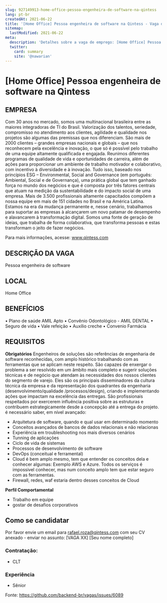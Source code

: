 ```yaml
---
slug: 927149913-home-office-pessoa-engenheira-de-software-na-qintess
lang: pt-br
createdAt: 2021-06-22
title: '[Home Office] Pessoa engenheira de software na Qintess - Vaga de Emprego'
sitemap:
  lastModified: 2021-06-22
meta:
  description: 'Detalhes sobre a vaga de emprego: [Home Office] Pessoa engenheira de software na Qintess'
  twitter:
    card: summary
    site: '@nawarian'
---
```


# [Home Office] Pessoa engenheira de software na Qintess

## EMPRESA
Com 30 anos no mercado, somos uma multinacional brasileira entre as maiores integradoras de TI do Brasil.
Valorização dos talentos, seriedade, compromisso no atendimento aos clientes, agilidade e qualidade nos projetos são algumas das premissas que nos diferenciam.
São mais de 2000 clientes – grandes empresas nacionais e globais – que nos reconhecem pela excelência e inovação, o que só é possível pelo trabalho de uma equipe altamente qualificada e engajada. Reunimos diferentes programas de qualidade de vida e oportunidades de carreira, além de ações para proporcionar um ambiente de trabalho motivador e colaborativo, com incentivo à diversidade e à inovação. Tudo isso, baseado nos princípios ESG – Environmental, Social and Governance (em português: Ambiental, Social e de Governança), uma prática global que tem ganhado força no mundo dos negócios e que é composta por três fatores centrais que atuam na medição da sustentabilidade e do impacto social de uma empresa.
Mais de 3.500 profissionais altamente capacitados compõem a nossa equipe em mais de 151 cidades no Brasil e na América Latina. Estamos na era da mudança permanente e, nesse cenário, trabalhamos para suportar as empresas à alcançarem um novo patamar de desempenho e alavancarem à transformação digital.
Somos uma fonte de geração de ideias, que trabalha de forma colaborativa, que transforma pessoas e estas transformam o jeito de fazer negócios.

Para mais informações, acesse: www.qintess.com
 

## DESCRIÇÃO DA VAGA
Pessoa engenheira de software

 
## LOCAL
Home Office


## BENEFÍCIOS

•    Plano de saúde AMIL Apto
•    Convênio Odontológico - AMIL DENTAL
•    Seguro de vida
•    Vale refeição
•    Auxílio creche
•    Convenio Farmácia


## REQUISITOS
 
**Obrigatórios**
Engenheiros de soluções são referências de engenharia de software reconhecidas, com amplo histórico trabalhando com as ferramentas que se aplicam neste respeito. São capazes de enxergar o problema a ser resolvido em um âmbito mais completo e sugerir soluções técnicas e de negócio que atendam às necessidades dos nossos clientes do segmento de varejo. Eles são os principais disseminadores da cultura técnica da empresa e da representação dos quadrantes da engenharia (desenvolvimento/qualidade /processos/design), criando e implementando ações que impactam na excelência das entregas.
São profissionais respeitados por exercerem influência positiva sobre as estruturas e contribuem estrategicamente desde a concepção até a entrega do projeto.
é necessário saber, em nível avançado:

- Arquitetura de software, quando e qual usar em determinado momento
- Conceitos avançados de bancos de dados relacionais e não relacionas
- Experiência em troubleshooting nos mais diversos cenários
- Tunning de aplicações
- Ciclo de vida de sistemas
- Processos de desenvolvimento de software
- DevOps (conceitual e ferramental)
- Cloud é bem amplo mesmo, tem que entender os conceitos dela e conhecer algumas: Exemplo AWS e Azure. Todos os serviços é impossivel conhecer, mas num conceito amplo tem que estar seguro com as ferramentas.
- Firewall, redes, waf estaria dentro desses conceitos de Cloud



**Perfil Comportamental**
- Trabalho em equipe
- gostar de desafios corporativos

 

## Como se candidatar

Por favor envie um email para rafael.roza@qintess.com com seu CV anexado - enviar no assunto: [VAGA XX] [Seu nome completo]


### Contratação:
- CLT
 

### Experiência
- Sênior



Fonte: https://github.com/backend-br/vagas/issues/6089